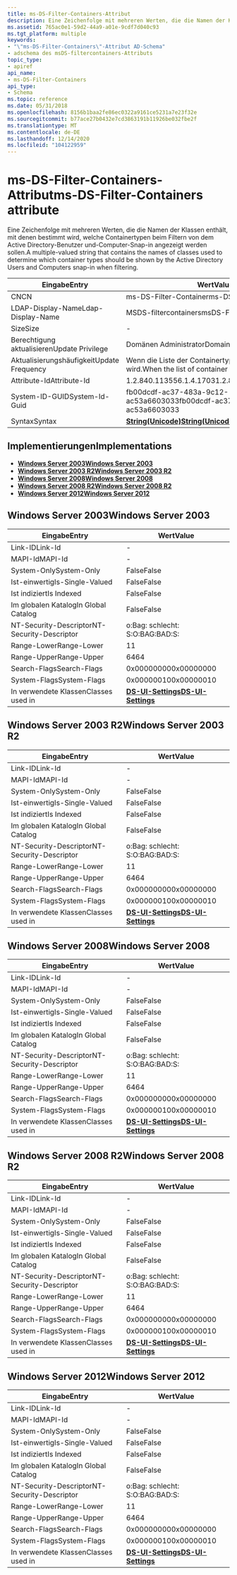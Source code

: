 ```yaml
---
title: ms-DS-Filter-Containers-Attribut
description: Eine Zeichenfolge mit mehreren Werten, die die Namen der Klassen enthält, mit denen bestimmt wird, welche Containertypen beim Filtern von dem Active Directory-Benutzer und-Computer-Snap-in angezeigt werden sollen.
ms.assetid: 765ac0e1-59d2-44a9-a01e-9cdf7d040c93
ms.tgt_platform: multiple
keywords:
- "\"ms-DS-Filter-Containers\"-Attribut AD-Schema"
- adschema des msDS-filtercontainers-Attributs
topic_type:
- apiref
api_name:
- ms-DS-Filter-Containers
api_type:
- Schema
ms.topic: reference
ms.date: 05/31/2018
ms.openlocfilehash: 8156b1baa2fe86ec0322a9161ce5231a7e23f32e
ms.sourcegitcommit: b77ace27b0432e7cd3863191b11926be032fbe2f
ms.translationtype: MT
ms.contentlocale: de-DE
ms.lasthandoff: 12/14/2020
ms.locfileid: "104122959"
---
```

# <a name="ms-ds-filter-containers-attribute"></a><span data-ttu-id="caa55-105">ms-DS-Filter-Containers-Attribut</span><span class="sxs-lookup"><span data-stu-id="caa55-105">ms-DS-Filter-Containers attribute</span></span>

<span data-ttu-id="caa55-106">Eine Zeichenfolge mit mehreren Werten, die die Namen der Klassen enthält, mit denen bestimmt wird, welche Containertypen beim Filtern von dem Active Directory-Benutzer und-Computer-Snap-in angezeigt werden sollen.</span><span class="sxs-lookup"><span data-stu-id="caa55-106">A multiple-valued string that contains the names of classes used to determine which container types should be shown by the Active Directory Users and Computers snap-in when filtering.</span></span>



| <span data-ttu-id="caa55-107">Eingabe</span><span class="sxs-lookup"><span data-stu-id="caa55-107">Entry</span></span> | <span data-ttu-id="caa55-108">Wert</span><span class="sxs-lookup"><span data-stu-id="caa55-108">Value</span></span> |
|-------------------|---------------------------------------------|
| <span data-ttu-id="caa55-109">CN</span><span class="sxs-lookup"><span data-stu-id="caa55-109">CN</span></span>                | <span data-ttu-id="caa55-110">ms-DS-Filter-Container</span><span class="sxs-lookup"><span data-stu-id="caa55-110">ms-DS-Filter-Containers</span></span>                     |
| <span data-ttu-id="caa55-111">LDAP-Display-Name</span><span class="sxs-lookup"><span data-stu-id="caa55-111">Ldap-Display-Name</span></span> | <span data-ttu-id="caa55-112">MSDS-filtercontainers</span><span class="sxs-lookup"><span data-stu-id="caa55-112">msDS-FilterContainers</span></span>                       |
| <span data-ttu-id="caa55-113">Size</span><span class="sxs-lookup"><span data-stu-id="caa55-113">Size</span></span>              | \-                                          |
| <span data-ttu-id="caa55-114">Berechtigung aktualisieren</span><span class="sxs-lookup"><span data-stu-id="caa55-114">Update Privilege</span></span>  | <span data-ttu-id="caa55-115">Domänen Administrator</span><span class="sxs-lookup"><span data-stu-id="caa55-115">Domain administrator</span></span>                        |
| <span data-ttu-id="caa55-116">Aktualisierungshäufigkeit</span><span class="sxs-lookup"><span data-stu-id="caa55-116">Update Frequency</span></span>  | <span data-ttu-id="caa55-117">Wenn die Liste der Containertypen geändert wird.</span><span class="sxs-lookup"><span data-stu-id="caa55-117">When the list of container types changes.</span></span>   |
| <span data-ttu-id="caa55-118">Attribute-Id</span><span class="sxs-lookup"><span data-stu-id="caa55-118">Attribute-Id</span></span>      | <span data-ttu-id="caa55-119">1.2.840.113556.1.4.1703</span><span class="sxs-lookup"><span data-stu-id="caa55-119">1.2.840.113556.1.4.1703</span></span>                     |
| <span data-ttu-id="caa55-120">System-ID-GUID</span><span class="sxs-lookup"><span data-stu-id="caa55-120">System-Id-Guid</span></span>    | <span data-ttu-id="caa55-121">fb00dcdf-ac37-483a-9c12-ac53a6603033</span><span class="sxs-lookup"><span data-stu-id="caa55-121">fb00dcdf-ac37-483a-9c12-ac53a6603033</span></span>        |
| <span data-ttu-id="caa55-122">Syntax</span><span class="sxs-lookup"><span data-stu-id="caa55-122">Syntax</span></span>            | [<span data-ttu-id="caa55-123">**String(Unicode)**</span><span class="sxs-lookup"><span data-stu-id="caa55-123">**String(Unicode)**</span></span>](s-string-unicode.md) |



## <a name="implementations"></a><span data-ttu-id="caa55-124">Implementierungen</span><span class="sxs-lookup"><span data-stu-id="caa55-124">Implementations</span></span>

-   [<span data-ttu-id="caa55-125">**Windows Server 2003**</span><span class="sxs-lookup"><span data-stu-id="caa55-125">**Windows Server 2003**</span></span>](#windows-server-2003)
-   [<span data-ttu-id="caa55-126">**Windows Server 2003 R2**</span><span class="sxs-lookup"><span data-stu-id="caa55-126">**Windows Server 2003 R2**</span></span>](#windows-server-2003-r2)
-   [<span data-ttu-id="caa55-127">**Windows Server 2008**</span><span class="sxs-lookup"><span data-stu-id="caa55-127">**Windows Server 2008**</span></span>](#windows-server-2008)
-   [<span data-ttu-id="caa55-128">**Windows Server 2008 R2**</span><span class="sxs-lookup"><span data-stu-id="caa55-128">**Windows Server 2008 R2**</span></span>](#windows-server-2008-r2)
-   [<span data-ttu-id="caa55-129">**Windows Server 2012**</span><span class="sxs-lookup"><span data-stu-id="caa55-129">**Windows Server 2012**</span></span>](#windows-server-2012)

## <a name="windows-server-2003"></a><span data-ttu-id="caa55-130">Windows Server 2003</span><span class="sxs-lookup"><span data-stu-id="caa55-130">Windows Server 2003</span></span>



| <span data-ttu-id="caa55-131">Eingabe</span><span class="sxs-lookup"><span data-stu-id="caa55-131">Entry</span></span> | <span data-ttu-id="caa55-132">Wert</span><span class="sxs-lookup"><span data-stu-id="caa55-132">Value</span></span> |
|------------------------|-----------------------------------------------------|
| <span data-ttu-id="caa55-133">Link-ID</span><span class="sxs-lookup"><span data-stu-id="caa55-133">Link-Id</span></span>                | \-                                                  |
| <span data-ttu-id="caa55-134">MAPI-Id</span><span class="sxs-lookup"><span data-stu-id="caa55-134">MAPI-Id</span></span>                | \-                                                  |
| <span data-ttu-id="caa55-135">System-Only</span><span class="sxs-lookup"><span data-stu-id="caa55-135">System-Only</span></span>            | <span data-ttu-id="caa55-136">False</span><span class="sxs-lookup"><span data-stu-id="caa55-136">False</span></span>                                               |
| <span data-ttu-id="caa55-137">Ist-einwertig</span><span class="sxs-lookup"><span data-stu-id="caa55-137">Is-Single-Valued</span></span>       | <span data-ttu-id="caa55-138">False</span><span class="sxs-lookup"><span data-stu-id="caa55-138">False</span></span>                                               |
| <span data-ttu-id="caa55-139">Ist indiziert</span><span class="sxs-lookup"><span data-stu-id="caa55-139">Is Indexed</span></span>             | <span data-ttu-id="caa55-140">False</span><span class="sxs-lookup"><span data-stu-id="caa55-140">False</span></span>                                               |
| <span data-ttu-id="caa55-141">Im globalen Katalog</span><span class="sxs-lookup"><span data-stu-id="caa55-141">In Global Catalog</span></span>      | <span data-ttu-id="caa55-142">False</span><span class="sxs-lookup"><span data-stu-id="caa55-142">False</span></span>                                               |
| <span data-ttu-id="caa55-143">NT-Security-Descriptor</span><span class="sxs-lookup"><span data-stu-id="caa55-143">NT-Security-Descriptor</span></span> | <span data-ttu-id="caa55-144">o:Bag: schlecht: S:</span><span class="sxs-lookup"><span data-stu-id="caa55-144">O:BAG:BAD:S:</span></span>                                        |
| <span data-ttu-id="caa55-145">Range-Lower</span><span class="sxs-lookup"><span data-stu-id="caa55-145">Range-Lower</span></span>            | <span data-ttu-id="caa55-146">1</span><span class="sxs-lookup"><span data-stu-id="caa55-146">1</span></span>                                                   |
| <span data-ttu-id="caa55-147">Range-Upper</span><span class="sxs-lookup"><span data-stu-id="caa55-147">Range-Upper</span></span>            | <span data-ttu-id="caa55-148">64</span><span class="sxs-lookup"><span data-stu-id="caa55-148">64</span></span>                                                  |
| <span data-ttu-id="caa55-149">Search-Flags</span><span class="sxs-lookup"><span data-stu-id="caa55-149">Search-Flags</span></span>           | <span data-ttu-id="caa55-150">0x00000000</span><span class="sxs-lookup"><span data-stu-id="caa55-150">0x00000000</span></span>                                          |
| <span data-ttu-id="caa55-151">System-Flags</span><span class="sxs-lookup"><span data-stu-id="caa55-151">System-Flags</span></span>           | <span data-ttu-id="caa55-152">0x00000010</span><span class="sxs-lookup"><span data-stu-id="caa55-152">0x00000010</span></span>                                          |
| <span data-ttu-id="caa55-153">In verwendete Klassen</span><span class="sxs-lookup"><span data-stu-id="caa55-153">Classes used in</span></span>        | [<span data-ttu-id="caa55-154">**DS-UI-Settings**</span><span class="sxs-lookup"><span data-stu-id="caa55-154">**DS-UI-Settings**</span></span>](c-dsuisettings.md)<br/> |



## <a name="windows-server-2003-r2"></a><span data-ttu-id="caa55-155">Windows Server 2003 R2</span><span class="sxs-lookup"><span data-stu-id="caa55-155">Windows Server 2003 R2</span></span>



| <span data-ttu-id="caa55-156">Eingabe</span><span class="sxs-lookup"><span data-stu-id="caa55-156">Entry</span></span> | <span data-ttu-id="caa55-157">Wert</span><span class="sxs-lookup"><span data-stu-id="caa55-157">Value</span></span> |
|------------------------|-----------------------------------------------------|
| <span data-ttu-id="caa55-158">Link-ID</span><span class="sxs-lookup"><span data-stu-id="caa55-158">Link-Id</span></span>                | \-                                                  |
| <span data-ttu-id="caa55-159">MAPI-Id</span><span class="sxs-lookup"><span data-stu-id="caa55-159">MAPI-Id</span></span>                | \-                                                  |
| <span data-ttu-id="caa55-160">System-Only</span><span class="sxs-lookup"><span data-stu-id="caa55-160">System-Only</span></span>            | <span data-ttu-id="caa55-161">False</span><span class="sxs-lookup"><span data-stu-id="caa55-161">False</span></span>                                               |
| <span data-ttu-id="caa55-162">Ist-einwertig</span><span class="sxs-lookup"><span data-stu-id="caa55-162">Is-Single-Valued</span></span>       | <span data-ttu-id="caa55-163">False</span><span class="sxs-lookup"><span data-stu-id="caa55-163">False</span></span>                                               |
| <span data-ttu-id="caa55-164">Ist indiziert</span><span class="sxs-lookup"><span data-stu-id="caa55-164">Is Indexed</span></span>             | <span data-ttu-id="caa55-165">False</span><span class="sxs-lookup"><span data-stu-id="caa55-165">False</span></span>                                               |
| <span data-ttu-id="caa55-166">Im globalen Katalog</span><span class="sxs-lookup"><span data-stu-id="caa55-166">In Global Catalog</span></span>      | <span data-ttu-id="caa55-167">False</span><span class="sxs-lookup"><span data-stu-id="caa55-167">False</span></span>                                               |
| <span data-ttu-id="caa55-168">NT-Security-Descriptor</span><span class="sxs-lookup"><span data-stu-id="caa55-168">NT-Security-Descriptor</span></span> | <span data-ttu-id="caa55-169">o:Bag: schlecht: S:</span><span class="sxs-lookup"><span data-stu-id="caa55-169">O:BAG:BAD:S:</span></span>                                        |
| <span data-ttu-id="caa55-170">Range-Lower</span><span class="sxs-lookup"><span data-stu-id="caa55-170">Range-Lower</span></span>            | <span data-ttu-id="caa55-171">1</span><span class="sxs-lookup"><span data-stu-id="caa55-171">1</span></span>                                                   |
| <span data-ttu-id="caa55-172">Range-Upper</span><span class="sxs-lookup"><span data-stu-id="caa55-172">Range-Upper</span></span>            | <span data-ttu-id="caa55-173">64</span><span class="sxs-lookup"><span data-stu-id="caa55-173">64</span></span>                                                  |
| <span data-ttu-id="caa55-174">Search-Flags</span><span class="sxs-lookup"><span data-stu-id="caa55-174">Search-Flags</span></span>           | <span data-ttu-id="caa55-175">0x00000000</span><span class="sxs-lookup"><span data-stu-id="caa55-175">0x00000000</span></span>                                          |
| <span data-ttu-id="caa55-176">System-Flags</span><span class="sxs-lookup"><span data-stu-id="caa55-176">System-Flags</span></span>           | <span data-ttu-id="caa55-177">0x00000010</span><span class="sxs-lookup"><span data-stu-id="caa55-177">0x00000010</span></span>                                          |
| <span data-ttu-id="caa55-178">In verwendete Klassen</span><span class="sxs-lookup"><span data-stu-id="caa55-178">Classes used in</span></span>        | [<span data-ttu-id="caa55-179">**DS-UI-Settings**</span><span class="sxs-lookup"><span data-stu-id="caa55-179">**DS-UI-Settings**</span></span>](c-dsuisettings.md)<br/> |



## <a name="windows-server-2008"></a><span data-ttu-id="caa55-180">Windows Server 2008</span><span class="sxs-lookup"><span data-stu-id="caa55-180">Windows Server 2008</span></span>



| <span data-ttu-id="caa55-181">Eingabe</span><span class="sxs-lookup"><span data-stu-id="caa55-181">Entry</span></span> | <span data-ttu-id="caa55-182">Wert</span><span class="sxs-lookup"><span data-stu-id="caa55-182">Value</span></span> |
|------------------------|-----------------------------------------------------|
| <span data-ttu-id="caa55-183">Link-ID</span><span class="sxs-lookup"><span data-stu-id="caa55-183">Link-Id</span></span>                | \-                                                  |
| <span data-ttu-id="caa55-184">MAPI-Id</span><span class="sxs-lookup"><span data-stu-id="caa55-184">MAPI-Id</span></span>                | \-                                                  |
| <span data-ttu-id="caa55-185">System-Only</span><span class="sxs-lookup"><span data-stu-id="caa55-185">System-Only</span></span>            | <span data-ttu-id="caa55-186">False</span><span class="sxs-lookup"><span data-stu-id="caa55-186">False</span></span>                                               |
| <span data-ttu-id="caa55-187">Ist-einwertig</span><span class="sxs-lookup"><span data-stu-id="caa55-187">Is-Single-Valued</span></span>       | <span data-ttu-id="caa55-188">False</span><span class="sxs-lookup"><span data-stu-id="caa55-188">False</span></span>                                               |
| <span data-ttu-id="caa55-189">Ist indiziert</span><span class="sxs-lookup"><span data-stu-id="caa55-189">Is Indexed</span></span>             | <span data-ttu-id="caa55-190">False</span><span class="sxs-lookup"><span data-stu-id="caa55-190">False</span></span>                                               |
| <span data-ttu-id="caa55-191">Im globalen Katalog</span><span class="sxs-lookup"><span data-stu-id="caa55-191">In Global Catalog</span></span>      | <span data-ttu-id="caa55-192">False</span><span class="sxs-lookup"><span data-stu-id="caa55-192">False</span></span>                                               |
| <span data-ttu-id="caa55-193">NT-Security-Descriptor</span><span class="sxs-lookup"><span data-stu-id="caa55-193">NT-Security-Descriptor</span></span> | <span data-ttu-id="caa55-194">o:Bag: schlecht: S:</span><span class="sxs-lookup"><span data-stu-id="caa55-194">O:BAG:BAD:S:</span></span>                                        |
| <span data-ttu-id="caa55-195">Range-Lower</span><span class="sxs-lookup"><span data-stu-id="caa55-195">Range-Lower</span></span>            | <span data-ttu-id="caa55-196">1</span><span class="sxs-lookup"><span data-stu-id="caa55-196">1</span></span>                                                   |
| <span data-ttu-id="caa55-197">Range-Upper</span><span class="sxs-lookup"><span data-stu-id="caa55-197">Range-Upper</span></span>            | <span data-ttu-id="caa55-198">64</span><span class="sxs-lookup"><span data-stu-id="caa55-198">64</span></span>                                                  |
| <span data-ttu-id="caa55-199">Search-Flags</span><span class="sxs-lookup"><span data-stu-id="caa55-199">Search-Flags</span></span>           | <span data-ttu-id="caa55-200">0x00000000</span><span class="sxs-lookup"><span data-stu-id="caa55-200">0x00000000</span></span>                                          |
| <span data-ttu-id="caa55-201">System-Flags</span><span class="sxs-lookup"><span data-stu-id="caa55-201">System-Flags</span></span>           | <span data-ttu-id="caa55-202">0x00000010</span><span class="sxs-lookup"><span data-stu-id="caa55-202">0x00000010</span></span>                                          |
| <span data-ttu-id="caa55-203">In verwendete Klassen</span><span class="sxs-lookup"><span data-stu-id="caa55-203">Classes used in</span></span>        | [<span data-ttu-id="caa55-204">**DS-UI-Settings**</span><span class="sxs-lookup"><span data-stu-id="caa55-204">**DS-UI-Settings**</span></span>](c-dsuisettings.md)<br/> |



## <a name="windows-server-2008-r2"></a><span data-ttu-id="caa55-205">Windows Server 2008 R2</span><span class="sxs-lookup"><span data-stu-id="caa55-205">Windows Server 2008 R2</span></span>



| <span data-ttu-id="caa55-206">Eingabe</span><span class="sxs-lookup"><span data-stu-id="caa55-206">Entry</span></span> | <span data-ttu-id="caa55-207">Wert</span><span class="sxs-lookup"><span data-stu-id="caa55-207">Value</span></span> |
|------------------------|-----------------------------------------------------|
| <span data-ttu-id="caa55-208">Link-ID</span><span class="sxs-lookup"><span data-stu-id="caa55-208">Link-Id</span></span>                | \-                                                  |
| <span data-ttu-id="caa55-209">MAPI-Id</span><span class="sxs-lookup"><span data-stu-id="caa55-209">MAPI-Id</span></span>                | \-                                                  |
| <span data-ttu-id="caa55-210">System-Only</span><span class="sxs-lookup"><span data-stu-id="caa55-210">System-Only</span></span>            | <span data-ttu-id="caa55-211">False</span><span class="sxs-lookup"><span data-stu-id="caa55-211">False</span></span>                                               |
| <span data-ttu-id="caa55-212">Ist-einwertig</span><span class="sxs-lookup"><span data-stu-id="caa55-212">Is-Single-Valued</span></span>       | <span data-ttu-id="caa55-213">False</span><span class="sxs-lookup"><span data-stu-id="caa55-213">False</span></span>                                               |
| <span data-ttu-id="caa55-214">Ist indiziert</span><span class="sxs-lookup"><span data-stu-id="caa55-214">Is Indexed</span></span>             | <span data-ttu-id="caa55-215">False</span><span class="sxs-lookup"><span data-stu-id="caa55-215">False</span></span>                                               |
| <span data-ttu-id="caa55-216">Im globalen Katalog</span><span class="sxs-lookup"><span data-stu-id="caa55-216">In Global Catalog</span></span>      | <span data-ttu-id="caa55-217">False</span><span class="sxs-lookup"><span data-stu-id="caa55-217">False</span></span>                                               |
| <span data-ttu-id="caa55-218">NT-Security-Descriptor</span><span class="sxs-lookup"><span data-stu-id="caa55-218">NT-Security-Descriptor</span></span> | <span data-ttu-id="caa55-219">o:Bag: schlecht: S:</span><span class="sxs-lookup"><span data-stu-id="caa55-219">O:BAG:BAD:S:</span></span>                                        |
| <span data-ttu-id="caa55-220">Range-Lower</span><span class="sxs-lookup"><span data-stu-id="caa55-220">Range-Lower</span></span>            | <span data-ttu-id="caa55-221">1</span><span class="sxs-lookup"><span data-stu-id="caa55-221">1</span></span>                                                   |
| <span data-ttu-id="caa55-222">Range-Upper</span><span class="sxs-lookup"><span data-stu-id="caa55-222">Range-Upper</span></span>            | <span data-ttu-id="caa55-223">64</span><span class="sxs-lookup"><span data-stu-id="caa55-223">64</span></span>                                                  |
| <span data-ttu-id="caa55-224">Search-Flags</span><span class="sxs-lookup"><span data-stu-id="caa55-224">Search-Flags</span></span>           | <span data-ttu-id="caa55-225">0x00000000</span><span class="sxs-lookup"><span data-stu-id="caa55-225">0x00000000</span></span>                                          |
| <span data-ttu-id="caa55-226">System-Flags</span><span class="sxs-lookup"><span data-stu-id="caa55-226">System-Flags</span></span>           | <span data-ttu-id="caa55-227">0x00000010</span><span class="sxs-lookup"><span data-stu-id="caa55-227">0x00000010</span></span>                                          |
| <span data-ttu-id="caa55-228">In verwendete Klassen</span><span class="sxs-lookup"><span data-stu-id="caa55-228">Classes used in</span></span>        | [<span data-ttu-id="caa55-229">**DS-UI-Settings**</span><span class="sxs-lookup"><span data-stu-id="caa55-229">**DS-UI-Settings**</span></span>](c-dsuisettings.md)<br/> |



## <a name="windows-server-2012"></a><span data-ttu-id="caa55-230">Windows Server 2012</span><span class="sxs-lookup"><span data-stu-id="caa55-230">Windows Server 2012</span></span>



| <span data-ttu-id="caa55-231">Eingabe</span><span class="sxs-lookup"><span data-stu-id="caa55-231">Entry</span></span> | <span data-ttu-id="caa55-232">Wert</span><span class="sxs-lookup"><span data-stu-id="caa55-232">Value</span></span> |
|------------------------|-----------------------------------------------------|
| <span data-ttu-id="caa55-233">Link-ID</span><span class="sxs-lookup"><span data-stu-id="caa55-233">Link-Id</span></span>                | \-                                                  |
| <span data-ttu-id="caa55-234">MAPI-Id</span><span class="sxs-lookup"><span data-stu-id="caa55-234">MAPI-Id</span></span>                | \-                                                  |
| <span data-ttu-id="caa55-235">System-Only</span><span class="sxs-lookup"><span data-stu-id="caa55-235">System-Only</span></span>            | <span data-ttu-id="caa55-236">False</span><span class="sxs-lookup"><span data-stu-id="caa55-236">False</span></span>                                               |
| <span data-ttu-id="caa55-237">Ist-einwertig</span><span class="sxs-lookup"><span data-stu-id="caa55-237">Is-Single-Valued</span></span>       | <span data-ttu-id="caa55-238">False</span><span class="sxs-lookup"><span data-stu-id="caa55-238">False</span></span>                                               |
| <span data-ttu-id="caa55-239">Ist indiziert</span><span class="sxs-lookup"><span data-stu-id="caa55-239">Is Indexed</span></span>             | <span data-ttu-id="caa55-240">False</span><span class="sxs-lookup"><span data-stu-id="caa55-240">False</span></span>                                               |
| <span data-ttu-id="caa55-241">Im globalen Katalog</span><span class="sxs-lookup"><span data-stu-id="caa55-241">In Global Catalog</span></span>      | <span data-ttu-id="caa55-242">False</span><span class="sxs-lookup"><span data-stu-id="caa55-242">False</span></span>                                               |
| <span data-ttu-id="caa55-243">NT-Security-Descriptor</span><span class="sxs-lookup"><span data-stu-id="caa55-243">NT-Security-Descriptor</span></span> | <span data-ttu-id="caa55-244">o:Bag: schlecht: S:</span><span class="sxs-lookup"><span data-stu-id="caa55-244">O:BAG:BAD:S:</span></span>                                        |
| <span data-ttu-id="caa55-245">Range-Lower</span><span class="sxs-lookup"><span data-stu-id="caa55-245">Range-Lower</span></span>            | <span data-ttu-id="caa55-246">1</span><span class="sxs-lookup"><span data-stu-id="caa55-246">1</span></span>                                                   |
| <span data-ttu-id="caa55-247">Range-Upper</span><span class="sxs-lookup"><span data-stu-id="caa55-247">Range-Upper</span></span>            | <span data-ttu-id="caa55-248">64</span><span class="sxs-lookup"><span data-stu-id="caa55-248">64</span></span>                                                  |
| <span data-ttu-id="caa55-249">Search-Flags</span><span class="sxs-lookup"><span data-stu-id="caa55-249">Search-Flags</span></span>           | <span data-ttu-id="caa55-250">0x00000000</span><span class="sxs-lookup"><span data-stu-id="caa55-250">0x00000000</span></span>                                          |
| <span data-ttu-id="caa55-251">System-Flags</span><span class="sxs-lookup"><span data-stu-id="caa55-251">System-Flags</span></span>           | <span data-ttu-id="caa55-252">0x00000010</span><span class="sxs-lookup"><span data-stu-id="caa55-252">0x00000010</span></span>                                          |
| <span data-ttu-id="caa55-253">In verwendete Klassen</span><span class="sxs-lookup"><span data-stu-id="caa55-253">Classes used in</span></span>        | [<span data-ttu-id="caa55-254">**DS-UI-Settings**</span><span class="sxs-lookup"><span data-stu-id="caa55-254">**DS-UI-Settings**</span></span>](c-dsuisettings.md)<br/> |



 

 





